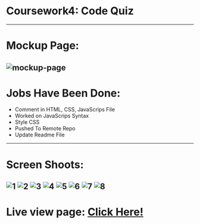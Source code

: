 # Coursework4: Code Quiz
---
# Mockup Page: 
![mockup-page](https://user-images.githubusercontent.com/88220398/135046793-f79b18ae-61a7-4e76-9a0b-dac8ea9aaad8.png)
---
# Jobs Have Been Done:
- Comment in HTML, CSS, JavaScrips File
- Worked on JavaScrips Syntax
- Style CSS
- Pushed To Remote Repo
- Update Readme File
---
# Screen Shoots:
![1](https://user-images.githubusercontent.com/88220398/135045613-85cb209d-994e-4867-94bb-4e54e4198f24.png)
![2](https://user-images.githubusercontent.com/88220398/135045717-0ca01d81-2bc0-4c4e-9f67-7b493207660b.png)
![3](https://user-images.githubusercontent.com/88220398/135045726-31f753a2-7551-4698-acb9-1f257f4b77b9.png)
![4](https://user-images.githubusercontent.com/88220398/135045733-2fc76092-de90-41b8-b24e-3a3f2ffd72e1.png)
![5](https://user-images.githubusercontent.com/88220398/135045739-0c9397a4-6750-4bc4-91a8-7912c61f3afc.png)
![6](https://user-images.githubusercontent.com/88220398/135045744-a2a3bbd4-dbce-43f4-8fa1-1f3b99112ab0.png)
![7](https://user-images.githubusercontent.com/88220398/135045753-e02a91f3-e77b-4bff-ad81-8250e0445c9d.png)
![8](https://user-images.githubusercontent.com/88220398/135045763-5d4cd8a9-d36d-44f6-9a8a-6bab305f2adf.png)
---
# Live view page: [Click Here!](https://thihoangpham.github.io/code-quiz-adam-homework4/)

